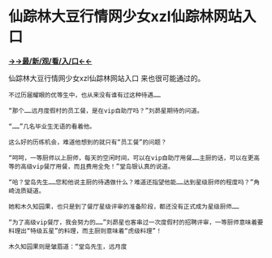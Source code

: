 # 仙踪林大豆行情网少女xzl仙踪林网站入口

**<a href="http://www.baidu.com/link?url=7_xtFUWki7hexbSrF9U18DvNUoYAjH8P5i8sQYawypq&wd">→→最/新/观/看/入/口←←</a>**

仙踪林大豆行情网少女xzl仙踪林网站入口
 来也很可能通过的。

    不过历届耀眼的优等生中，也从来没有谁有过这种待遇……

    “那个……远月度假村的员工餐，是在vip自助厅吗？”刘昴星期待的问道。

    “……”几名毕业生无语的看着他。

    这么好的历练机会，难道他想到的就只有“员工餐”的问题？

    “呵呵，一等厨师以上厨师，每天的空闲时间，可以在vip自助厅用餐……主厨的话，可以在更高等的高级vip餐厅用餐，而且费用全免！”堂岛银认真的说道。

    “哈？堂岛先生……您和他说主厨的待遇做什么？难道还指望他能……达到星级厨师的程度吗？”角崎泷质疑道。

    她和木久知园果，也只是到了餐厅星级评审的准备阶段，都还没有正式成为星级厨师……

    “为了高级vip餐厅，我会努力的……”刘昴星也客串过一次度假村的招聘评审，一等厨师意味着要料理出“特级五星”的料理，而主厨则意味着“虎级料理”！

    木久知园果则是皱眉道：“堂岛先生，远月度
